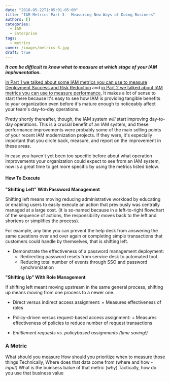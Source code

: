 ```yaml
---
date: "2018-05-22T1:05:01-05:00"
title: "IAM Metrics Part 3 - Measuring New Ways of Doing Business"
authors: []
categories:
  - IAM
  - Enterprise
tags:
  - metrics
cover: /images/metrics-3.jpg
draft: true
---
```

***It can be difficult to know what to measure at which stage of your IAM implementation.***

[In Part 1 we talked about some IAM metrics you can use to measure Deployment Success and Risk Reduction](http://mattkopecki.com/post/iam-metrics/) and [in Part 2 we talked about IAM metrics you can use to measure performance.](http://mattkopecki.com/post/iam-metrics-part-2/)
It makes a lot of sense to start there because it's easy to see how IAM is providing tangible benefits to your organization even before it's mature enough to noticeably affect your team's day-to-day operations.

Pretty shortly thereafter, though, the IAM system *will* start improving day-to-day operations. This is a crucial benefit of an IAM system, and these performance improvements were probably some of the main selling points of your recent IAM modernization projects. If they were, it's especially important that you circle back, measure, and report on the improvement in these areas.

In case you haven't yet been too specific before about what operation improvements your organization could expect to see from an IAM system, now is a great time to get more specific by using the metrics listed below.

#### How To Execute

**"Shifting Left" With Password Management**

Shifting left means moving reducing administrative workload by educating or enabling users to easily execute an action that previously was centrally managed at a large cost. (it is so-named because in a left-to-right flowchart of the sequence of actions, the responsibility moves back to the left and shortens or simplifies the process).

For example, any time you can prevent the help desk from answering the same questions over and over again or completing simple transactions that customers could handle by themselves, that is shifting left.

  - Demonstrate the effectiveness of a password management deployment:
    + Redirecting password resets from service desk to automated tool
    + Reducing total number of events through SSO and password synchronization



**"Shifting Up" With Role Management**

If shifting left meant moving upstream in the same general process, shifting up means moving from one process to a newer one.

  -  Direct versus indirect access assignment:
    + Measures effectiveness of roles
  -  Policy-driven versus request-based access assignment:
    + Measures effectiveness of policies to reduce number of request transactions



  - _Entitlement requests vs. policybased assignments (time saving!)_




### A Metric
What should you measure
How should you prioritize when to measure those things
Technically, Where does that data come from (where and how - _input)_
What is the buinsess balue of that metric (why)
Tactically, how do you use that business value